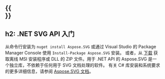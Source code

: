 ﻿---
translation: true
deploy: false
---

{{<section net>}}
---
h2: .NET SVG API 入门
---

从命令行安装为 ```nuget install Aspose.SVG``` 或通过 Visual Studio 的 Package Manager Console 使用 ```Install-Package Aspose.SVG``` 安装。
或者，从 [下载](https://releases.aspose.com/svg/net/) 获取离线 MSI 安装程序或 DLL 的 ZIP 文件。用于 .NET API 的 Aspose.SVG 是一个独立库，不依赖于任何用于 SVG 文档处理的软件。
有关 C# 库安装和系统要求的更多详细信息，请参阅 [Aspose.SVG 文档](https://docs.aspose.com/svg/net/getting-started/)。